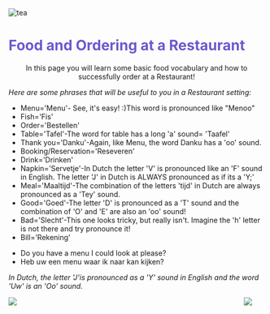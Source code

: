 
<div class="header">
  <img src="https://img.icons8.com/color/48/000000/tea--v2.png" alt="tea"/>
  <h1 style="color:SlateBlue;">Food and Ordering at a Restaurant</h1>
</div>


<p style="text-align:center;"> In this page you will learn some basic food vocabulary and how to successfully order at a Restaurant!</p>

<p><i> Here are some phrases that will be useful to you in a Restaurant setting:</i></p>

<ul>
  <li>Menu='Menu'- See, it's easy! :)This word is pronounced like "Menoo"</li>
  <li>Fish='Fis'</li>
  <li>Order='Bestellen'</li>
  <li>Table='Tafel'-The word for table has a long 'a' sound= 'Taafel'</li>
  <li>Thank you='Danku'-Again, like Menu, the word Danku has a 'oo' sound.</li>
  <li>Booking/Reservation='Reseveren'</li>
  <li>Drink='Drinken'</li>
  <li>Napkin='Servetje'-In Dutch the letter 'V' is pronounced like an 'F' sound in English. The letter 'J' in Dutch is ALWAYS pronounced as if its a 'Y;'</li>
  <li>Meal='Maaltijd'-The combination of the letters 'tijd' in Dutch are always pronounced as a 'Tey' sound.</li>
  <li>Good='Goed'-The letter 'D' is pronounced as a 'T' sound and the combination of 'O' and 'E' are also an 'oo' sound!</li>
  <li>Bad='Slecht'-This one looks tricky, but really isn't. Imagine the 'h' letter is not there and try pronounce it!</li>
  <li>Bill='Rekening'</li>
  
   </ul>
  


    
 <ul>
  <li>Do you have a menu I could look at please?</li>
  <li>Heb uw een menu waar ik naar kan kijken?</li>
  </ul>
  <p><i> In Dutch, the letter 'J'is pronounced as a 'Y' sound in English and the word 'Uw' is an 'Oo' sound.</i></p>
  
 
  
  
 

<img src="https://img.icons8.com/color/48/000000/netherlands.png" style="float:right;margin-right:25px;"/>

<img src="https://img.icons8.com/external-icongeek26-linear-colour-icongeek26/64/000000/external-clogs-netherlands-icongeek26-linear-colour-icongeek26.png"/>


 

         




<style>
#div1 {
  font-size:48px;
}
</style>
<link rel="stylesheet" href="https://cdnjs.cloudflare.com/ajax/libs/font-awesome/4.7.0/css/font-awesome.min.css">
<body>

<div id="div1" class="fa"></div>

<script>
function hand() {
  var a;
  a = document.getElementById("div1");
  a.innerHTML = "&#xf25a;";
  setTimeout(function () {
      a.innerHTML = "&#xf256;";
    }, 500);
  setTimeout(function () {
      a.innerHTML = "&#xf259;";
    }, 1000);
  setTimeout(function () {
      a.innerHTML = "&#xf256;";
    }, 1500);
}
hand();
setInterval(hand, 2000);
</script>

 
